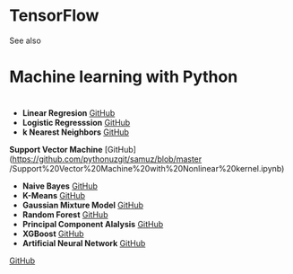 # TensorFlow


See also 
#  Machine learning with Python <h1>

*   **Linear Regresion**  [GitHub](https://github.com/pythonuzgit/elmurodov_linearregression)
*   **Logistic Regresssion** [GitHub](https://github.com/pythonuzgit/elmurodov_logisticRegression)
*   **k Nearest Neighbors** [GitHub](https://github.com/pythonuzgit/elmurodov_kNearestNeighbors) 

   **Support Vector Machine** [GitHub](https://github.com/pythonuzgit/samuz/blob/master    /Support%20Vector%20Machine%20with%20Nonlinear%20kernel.ipynb)

*    **Naive Bayes** [GitHub](https://github.com/pythonuzgit/samuz/blob/master/Naive%20Bayes%20Classification.ipynb)
*   **K-Means** [GitHub](https://github.com/pythonuzgit/samuz/blob/master/K-Means%20Clusters%20with%20ipl.csv.ipynb)
*   **Gaussian Mixture Model** [GitHub](https://github.com/pythonuzgit/elmurodov_GaussianMixtureModel)
*    **Random Forest** [GitHub](https://github.com/pythonuzgit/elmurodov_RandomForest)
*   **Principal Component Alalysis** [GitHub](https://github.com/pythonuzgit/elmurodov_PrincipialComponentAnalysis)
*   **XGBoost** [GitHub](https://github.com/pythonuzgit/elmurodov_XGBoost)
*   **Artificial Neural Network** [GitHub](https://github.com/pythonuzgit/elmurodov_ArtificialNeuralNetworks)


[GitHub](https://github.com/pythonuzgit/samuz/blob/master/Support%20Vector%20Machine%20with%20Nonlinear%20kernel.ipynb)
